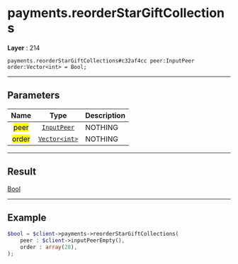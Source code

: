 # payments.reorderStarGiftCollections

**Layer** : 214

```tl
payments.reorderStarGiftCollections#c32af4cc peer:InputPeer order:Vector<int> = Bool;
```

---

## Parameters

| Name | Type | Description |
| :---: | :---: | :--- |
| <mark>peer</mark> | [`InputPeer`](type/InputPeer) | NOTHING |
| <mark>order</mark> | [`Vector<int>`](type/int) | NOTHING |

---

## Result

[Bool](type/Bool)

---

## Example

```php
$bool = $client->payments->reorderStarGiftCollections(
	peer : $client->inputPeerEmpty(),
	order : array(28),
);
```